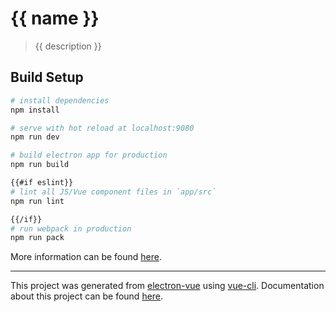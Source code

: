 # {{ name }}

> {{ description }}

## Build Setup

``` bash
# install dependencies
npm install

# serve with hot reload at localhost:9080
npm run dev

# build electron app for production
npm run build

{{#if eslint}}
# lint all JS/Vue component files in `app/src`
npm run lint

{{/if}}
# run webpack in production
npm run pack
```
More information can be found [here](https://simulatedgreg.gitbooks.io/electron-vue/content/en/npm_scripts.html).

---

This project was generated from [electron-vue](https://github.com/SimulatedGREG/electron-vue) using [vue-cli](https://github.com/vuejs/vue-cli). Documentation about this project can be found [here](https://simulatedgreg.gitbooks.io/electron-vue/content/index.html).
